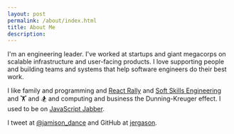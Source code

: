 ```yaml
---
layout: post
permalink: /about/index.html
title: About Me
description:
---
```


I'm an engineering leader. I've worked at startups and giant megacorps on scalable infrastructure and user-facing products. I love supporting people and building teams and systems that help software engineers do their best work.

I like family and programming and [React Rally](https://reactrally.com) and [Soft Skills Engineering](https://softskills.audio) and 🏋️ and 🏂 and computing and business the Dunning-Kreuger effect.
I used to be on [JavaScript Jabber](https://jsjabber.com).

I tweet at [@jamison_dance](https://twitter.com/jamison_dance) and GitHub at [jergason](https://github.com/jergason).
